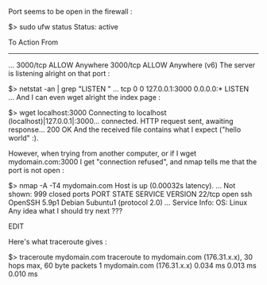 Port seems to be open in the firewall :

$> sudo ufw status
Status: active

To                         Action      From
--                         ------      ----
...
3000/tcp                   ALLOW       Anywhere
3000/tcp                   ALLOW       Anywhere (v6)
The server is listening alright on that port :

$> netstat -an | grep "LISTEN "
...
tcp        0      0 127.0.0.1:3000          0.0.0.0:*               LISTEN     
...
And I can even wget alright the index page :

$> wget localhost:3000
Connecting to localhost (localhost)|127.0.0.1|:3000... connected.
HTTP request sent, awaiting response... 200 OK
And the received file contains what I expect ("hello world" :).

However, when trying from another computer, or if I wget mydomain.com:3000 I get "connection refused", and nmap tells me that the port is not open :

$> nmap -A -T4 mydomain.com
Host is up (0.00032s latency).
...
Not shown: 999 closed ports
PORT   STATE SERVICE VERSION
22/tcp open  ssh     OpenSSH 5.9p1 Debian 5ubuntu1 (protocol 2.0)
...
Service Info: OS: Linux
Any idea what I should try next ???

EDIT

Here's what traceroute gives :

$> traceroute mydomain.com
traceroute to mydomain.com (176.31.x.x), 30 hops max, 60 byte packets
 1  mydomain.com (176.31.x.x)  0.034 ms  0.013 ms  0.010 ms